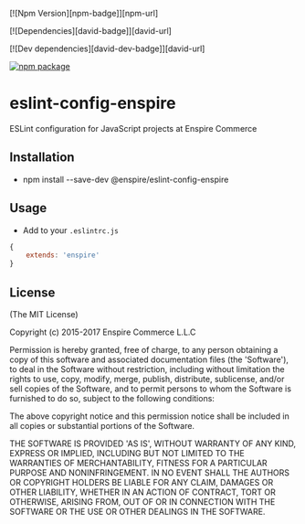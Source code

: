[![Npm Version][npm-badge]][npm-url]

[![Dependencies][david-badge]][david-url]

[![Dev dependencies][david-dev-badge]][david-url]

[![npm package](https://nodei.co/npm/eslint-config-enspire.png?downloads=true&downloadRank=true&stars=true)](https://nodei.co/npm/eslint-config-enspire/)

# eslint-config-enspire

ESLint configuration for JavaScript projects at Enspire Commerce

## Installation
* npm install --save-dev @enspire/eslint-config-enspire

## Usage
* Add to your `.eslintrc.js`
```js
{
    extends: 'enspire'
}
```

## License

(The MIT License)

Copyright (c) 2015-2017 Enspire Commerce L.L.C

Permission is hereby granted, free of charge, to any person obtaining a copy of this software and associated documentation files (the 'Software'), to deal in the Software without restriction, including without limitation the rights to use, copy, modify, merge, publish, distribute, sublicense, and/or sell copies of the Software, and to permit persons to whom the Software is furnished to do so, subject to the following conditions:

The above copyright notice and this permission notice shall be included in all copies or substantial portions of the Software.

THE SOFTWARE IS PROVIDED 'AS IS', WITHOUT WARRANTY OF ANY KIND, EXPRESS OR IMPLIED, INCLUDING BUT NOT LIMITED TO THE WARRANTIES OF MERCHANTABILITY, FITNESS FOR A PARTICULAR PURPOSE AND NONINFRINGEMENT. IN NO EVENT SHALL THE AUTHORS OR COPYRIGHT HOLDERS BE LIABLE FOR ANY CLAIM, DAMAGES OR OTHER LIABILITY, WHETHER IN AN ACTION OF CONTRACT, TORT OR OTHERWISE, ARISING FROM, OUT OF OR IN CONNECTION WITH THE SOFTWARE OR THE USE OR OTHER DEALINGS IN THE SOFTWARE.

